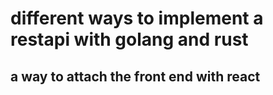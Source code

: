 # different ways to implement a restapi with golang and rust 
## a way to attach the front end with react 
